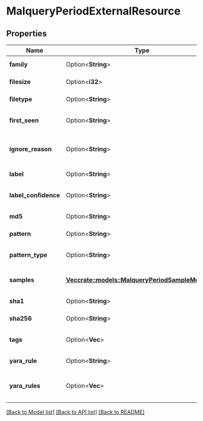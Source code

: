 # MalqueryPeriodExternalResource

## Properties

Name | Type | Description | Notes
------------ | ------------- | ------------- | -------------
**family** | Option<**String**> | Sample family | [optional]
**filesize** | Option<**i32**> | Sample size | [optional]
**filetype** | Option<**String**> | Sample file type | [optional]
**first_seen** | Option<**String**> | Date when it was first seen | [optional]
**ignore_reason** | Option<**String**> | Reason why the resource is ignored | [optional]
**label** | Option<**String**> | Sample label | [optional]
**label_confidence** | Option<**String**> | Resource label confidence | [optional]
**md5** | Option<**String**> | Sample MD5 | [optional]
**pattern** | Option<**String**> | Search pattern | [optional]
**pattern_type** | Option<**String**> | Search pattern type | [optional]
**samples** | [**Vec<crate::models::MalqueryPeriodSampleMetadata>**](malquery.SampleMetadata.md) | List of sample metadata |
**sha1** | Option<**String**> | Sample SHA1 | [optional]
**sha256** | Option<**String**> | Sample SHA256 | [optional]
**tags** | Option<**Vec<String>**> | List of resource tags | [optional]
**yara_rule** | Option<**String**> | Search YARA rule | [optional]
**yara_rules** | Option<**Vec<String>**> | List of YARA rules for related files | [optional]

[[Back to Model list]](./README.md#documentation-for-models) [[Back to API list]](./README.md#documentation-for-api-endpoints) [[Back to README]](../README.md)

